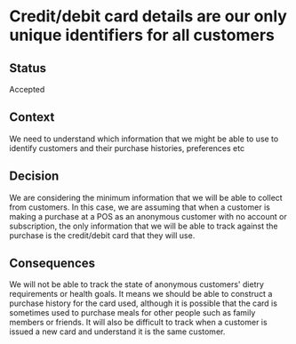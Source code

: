 # Credit/debit card details are our only unique identifiers for all customers

## Status
Accepted

## Context
We need to understand which information that we might be able to use to identify customers and their purchase histories, preferences etc

## Decision
We are considering the minimum information that we will be able to collect from customers. In this case, we are assuming that when a customer is making a purchase at a POS as an anonymous customer with no account or subscription, the only information that we will be able to track against the purchase is the credit/debit card that they will use.

## Consequences
We will not be able to track the state of anonymous customers' dietry requirements or health goals. It means we should be able to construct a purchase history for the card used, although it is possible that the card is sometimes used to purchase meals for other people such as family members or friends.  It will also be difficult to track when a customer is issued a new card and understand it is the same customer.
